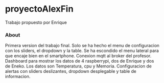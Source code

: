 proyectoAlexFin
===============

Trabajo propuesto por Enrique

### About
Primera version del trabajo final.
Solo se ha hecho el menu de configuracion con los sliders, el dropdown y la table.
Se ha escondido el menu lateral para que encaje bien en el smartphone.
Conexion mqtt al broker del profesor.
Dashboard para mostrar los datos de 4 raspberrypi, dos de Enrique y dos de Eneko. Los datos son Temperatura, cpu y Memoria.
Configuracion de alertas con sliders deslizantes, dropdown desplegable y table de informacion.